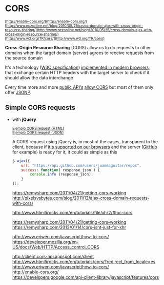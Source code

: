 # CORS

<sub>[http://enable-cors.org/](http://enable-cors.org/)</sub>  
<sub>[http://www.nczonline.net/blog/2010/05/25/cross-domain-ajax-with-cross-origin-resource-sharing/](http://www.nczonline.net/blog/2010/05/25/cross-domain-ajax-with-cross-origin-resource-sharing/)</sub>  
<sub>[http://www.w3.org/TR/cors/](http://www.w3.org/TR/cors/)</sub>

**Cross-Origin Resource Sharing** (CORS) allow us to do requests to other domains when the target domain (server) agrees to receive requests from the source domain

It's a technology ([W3C specification](http://www.w3.org/TR/cors/)) [implemented in modern browsers](http://caniuse.com/#feat=cors), that exchange certain HTTP headers with the target server to check if it should allow the data interchange

Every time more and more [public API's](http://enable-cors.org/resources.html#apis) [allow CORS](http://www.w3.org/wiki/CORS_Enabled#Who_is_doing_it_already.3F) but most of them only offer [JSONP](http://www.programmableweb.com/category/all/apis?data_format=21174).

## Simple CORS requests

- with **jQuery**

    <sub>[Ejemplo CORS request (HTML)](http://jsfiddle.net/juanma/rL7o58rr/)</sub>  
    <sub>[Ejemplo CORS request (JSON)](http://jsfiddle.net/juanma/w1bbehqz/)</sub>

    A CORS request using jQuery is, in most of the cases, transparent to the client, because if [it's supported on our browsers](https://test-cors.appspot.com/#technical) and the server ([GitHub](https://developer.github.com/v3/#cross-origin-resource-sharing) for example) is ready for it, it could as simple as this

    ```javascript
    $.ajax({
        url: "https://api.github.com/users/juanmaguitar/repos",
        success: function( response_json ) {
            console.info (response_json);
        }
    });
    ```



    https://remysharp.com/2011/04/21/getting-cors-working
    http://pixelsvsbytes.com/blog/2011/12/ajax-cross-domain-requests-with-cors/

    http://www.html5rocks.com/en/tutorials/file/xhr2/#toc-cors

    https://remysharp.com/2011/04/21/getting-cors-working
    https://remysharp.com/2013/01/14/cors-isnt-just-for-xhr

    http://www.eriwen.com/javascript/how-to-cors/   
    https://developer.mozilla.org/en-US/docs/Web/HTTP/Access_control_CORS  

    http://client.cors-api.appspot.com/client  
    http://www.html5rocks.com/en/tutorials/cors/?redirect_from_locale=es  
    http://www.eriwen.com/javascript/how-to-cors/  
    http://enable-cors.org/  
    https://developers.google.com/api-client-library/javascript/features/cors  